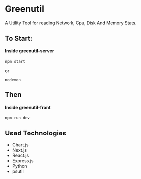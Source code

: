 # Greenutil

A Utility Tool for reading Network, Cpu, Disk And Memory Stats.

## To Start:

#### Inside greenutil-server

    npm start 

or

    nodemon

## Then

#### Inside greenutil-front

    npm run dev


## Used Technologies

 * Chart.js
 * Next.js
 * React.js
 * Express.js
 * Python
 * psutil